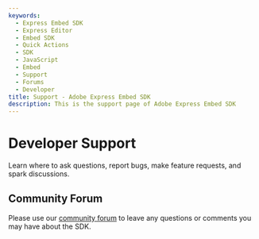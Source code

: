 ```yaml
---
keywords:
  - Express Embed SDK
  - Express Editor
  - Embed SDK
  - Quick Actions
  - SDK
  - JavaScript
  - Embed
  - Support
  - Forums
  - Developer
title: Support - Adobe Express Embed SDK
description: This is the support page of Adobe Express Embed SDK
---
```


<Hero slots="heading, text" background="rgb(19, 93, 183)"/>

# Developer Support

Learn where to ask questions, report bugs, make feature requests, and spark discussions.

## Community Forum

Please use our [community forum](https://community.adobe.com/t5/create-embed-sdk-beta/ct-p/ct-create-embed-sdk-beta?page=1&sort=latest_replies&lang=all&tabid=all) to leave any questions or comments you may have about the SDK.

